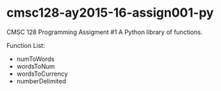 # cmsc128-ay2015-16-assign001-py

CMSC 128 Programming Assigment #1
A Python library of functions.

Function List:
  - numToWords
  - wordsToNum
  - wordsToCurrency
  - numberDelimited
